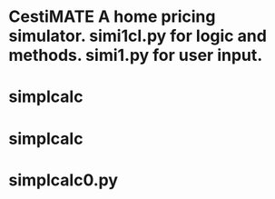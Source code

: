 # CestiMATE A home pricing simulator.  simi1cl.py for logic and methods. simi1.py for user input.
# simplcalc
# simplcalc
# simplcalc0.py
